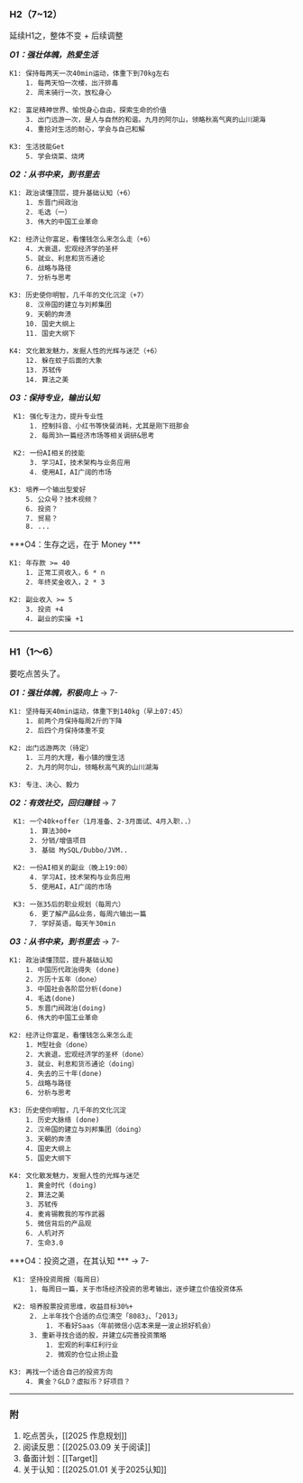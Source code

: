 ### H2（7~12）

延续H1之，整体不变 + 后续调整

***O1：强壮体魄，热爱生活*** 

	K1: 保持每两天一次40min运动，体重下到70kg左右
		1. 每两天怕一次楼，出汗排毒
		2. 周末骑行一次，放松身心
	
	K2: 富足精神世界、愉悦身心自由，探索生命的价值
		3. 出门远游一次，是人与自然的和谐。九月的阿尔山，领略秋高气爽的山川湖海
		4. 重拾对生活的耐心，学会与自己和解
	
	K3: 生活技能Get
		5. 学会烧菜、烧烤


***O2：从书中来，到书里去***

	K1: 政治读懂顶层，提升基础认知（+6）
		1. 东晋门阀政治
		2. 毛选（一）
		3. 伟大的中国工业革命
	
    K2: 经济让你富足，看懂钱怎么来怎么走（+6）
	    4. 大衰退，宏观经济学的圣杯
	    5. 就业、利息和货币通论
	    6. 战略与路径
	    7. 分析与思考
	
    K3: 历史使你明智，几千年的文化沉淀（+7）
		8. 汉帝国的建立与刘邦集团
		9. 天朝的奔溃
		10. 国史大纲上
		11. 国史大纲下
	
    K4: 文化散发魅力，发掘人性的光辉与迷茫（+6）
	    12. 躲在蚊子后面的大象
	    13. 苏轼传
	    14. 算法之美


***O3：保持专业，输出认知*** 

	 K1: 强化专注力，提升专业性
		 1. 控制抖音、小红书等快餐消耗，尤其是刚下班那会
		 2. 每周3h一篇经济市场等相关调研&思考
	 
	 K2: 一份AI相关的技能
		 3. 学习AI，技术架构与业务应用
		 4. 使用AI，AI广阔的市场
	
	K3: 培养一个输出型爱好
		5. 公众号？技术视频？
		6. 投资？
		7. 贸易？
		8. ...


***O4：生存之远，在于 Money ***

	K1: 年存款 >= 40
		1. 正常工资收入，6 * n
		2. 年终奖金收入，2 * 3
		
	K2: 副业收入 >= 5
		3. 投资 +4
		4. 副业的实操 +1
	

---

### H1（1～6）

要吃点苦头了。

***O1：强壮体魄，积极向上***   -> 7-

	K1: 坚持每天40min运动，体重下到140kg（早上07:45）
		1. 前两个月保持每周2斤的下降
		2. 后四个月保持体重不变
	
	K2: 出门远游两次（待定）
		1. 三月的大理，看小镇的慢生活
		2. 九月的阿尔山，领略秋高气爽的山川湖海
		
	K3: 专注、决心、毅力


***O2：有效社交，回归赚钱***  -> 7

	 K1: 一个40k+offer（1月准备、2-3月面试、4月入职..）
		 1. 算法300+
		 2. 分销/增值项目
		 3. 基础 MySQL/Dubbo/JVM..
	 
	 K2: 一份AI相关的副业（晚上19:00）
		 4. 学习AI，技术架构与业务应用
		 5. 使用AI，AI广阔的市场
	 
	 K3: 一张35后的职业规划（每周六）
		 6. 更了解产品&业务，每周六输出一篇
		 7. 学好英语，每天午30min


***O3：从书中来，到书里去*** -> 7-

	K1: 政治读懂顶层，提升基础认知
		1. 中国历代政治得失 (done)
		2. 万历十五年（done）
		3. 中国社会各阶层分析(done)
		4. 毛选(done)
		5. 东晋门阀政治(doing)
		6. 伟大的中国工业革命
	
    K2: 经济让你富足，看懂钱怎么来怎么走
	    1. M型社会（done）
	    2. 大衰退，宏观经济学的圣杯（done）
	    3. 就业、利息和货币通论（doing）
	    4. 失去的三十年(done)
	    5. 战略与路径
	    6. 分析与思考
	
    K3: 历史使你明智，几千年的文化沉淀
		1. 历史大脉络 (done)
		2. 汉帝国的建立与刘邦集团（doing）
		3. 天朝的奔溃
		4. 国史大纲上
		5. 国史大纲下
	
    K4: 文化散发魅力，发掘人性的光辉与迷茫
	    1. 黄金时代 (doing)
	    2. 算法之美
	    3. 苏轼传
	    4. 麦肯锡教我的写作武器
	    5. 微信背后的产品观
	    6. 人机对齐
	    7. 生命3.0


***O4：投资之道，在其认知 *** -> 7-

	 K1: 坚持投资周报（每周日）
		 1. 每周日一篇，关于市场经济投资的思考输出，逐步建立价值投资体系 
	 
	 K2: 培养股票投资思维，收益目标30%+
		 2. 上半年找个合适的点位清空「8083」、「2013」
			 1. 不看好Saas（年前微信小店本来是一波止损好机会）
		 3. 重新寻找合适的股，并建立&完善投资策略
			 1. 宏观的利率红利行业 
			 2. 微观的仓位止损止盈
		
	K3: 再找一个适合自己的投资方向
		4. 黄金？GLD？虚拟币？好项目？


----
### 附

1. 吃点苦头，[[2025 作息规划]]
2. 阅读反思：[[2025.03.09 关于阅读]]
3. 备面计划：[[Target]]
4. 关于认知：[[2025.01.01 关于2025认知]]
